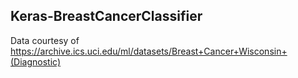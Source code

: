 ## Keras-BreastCancerClassifier
Data courtesy of https://archive.ics.uci.edu/ml/datasets/Breast+Cancer+Wisconsin+(Diagnostic)
